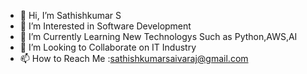 - 👋 Hi, I’m Sathishkumar S
- 👀 I’m Interested in Software Development
- 🌱 I’m Currently Learning New Technologys Such as Python,AWS,AI
- 💞️ I’m Looking to Collaborate on IT Industry
- 📫 How to Reach Me :sathishkumarsaivaraj@gmail.com

<!---
sathish2201/sathish2201 is a ✨ special ✨ repository because its `README.md` (this file) appears on your GitHub profile.
You can click the Preview link to take a look at your changes.
--->
